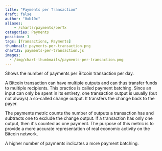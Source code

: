 ```yaml
---
title: "Payments per Transaction"
draft: false
author: "0xb10c"
aliases: 
    - /charts/payments/perTx
categories: Payments
position: 3
tags: [Transactions, Payments]
thumbnail: payments-per-transaction.png
chartJS: payments-per-transaction.js
images:
  - /img/chart-thumbnails/payments-per-transaction.png
---
```


Shows the number of payments per Bitcoin transaction per day.
<!--more-->

A Bitcoin transaction can have multiple outputs and can thus transfer funds to multiple recipients.
This practice is called payment batching.
Since an input can only be spent in its entirety, one transaction output is usually (but not always) a so-called change output.
It transfers the change back to the payer.

The payments metric counts the number of outputs a transaction has and subtracts one to exclude the change output.
If a transaction has only one output, then it's counted as one payment.
The purpose of this metric is to provide a more accurate representation of real economic activity on the Bitcoin network.

A higher number of payments indicates a more payment batching.
